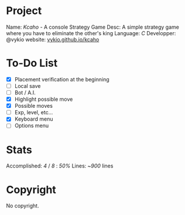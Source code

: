 # Project
Name: *Kcaho* - A console Strategy Game
Desc: A simple strategy game where you have to eliminate the other's king
Language: *C*
Developper: @vykio
website: [vykio.github.io/kcaho](https://vykio.github.io/kcaho-strategy-game/)

# To-Do List
- [x] Placement verification at the beginning
- [ ] Local save
- [ ] Bot / A.I.
- [x] Highlight possible move
- [x] Possible moves
- [ ] Exp, level, etc...
- [x] Keyboard menu
- [ ] Options menu

# Stats 
Accomplished: *4* / *8* : *50%*
Lines: ~*900* lines

# Copyright
No copyright.
